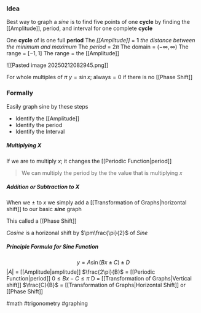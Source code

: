 ### Idea
Best way to graph a *sine* is to find five points of one **cycle** by finding the [[Amplitude]], period, and interval for one complete **cycle**

One **cycle** of is one full **period**
The *[[Amplitude]]* = **1** *the distance between the minimum and maximum*
The *period* = 2$\pi$
The domain = $(-\infty, \infty)$
The range = $[-1, 1]$ 
The range = the [[Amplitude]]

![[Pasted image 20250212082945.png]]

For whole multiples of $\pi$  $y =\sin x\text{; always} = 0$  if there is no [[Phase Shift]]


### Formally

Easily graph sine by these steps
- Identify the [[Amplitude]]
- Identify the period
- Identify the Interval

##### Multiplying X
If we are to multiply *x*; it changes the [[Periodic Function|period]] 

>We can multiply the period by the the value that is multiplying *x*

##### Addition or Subtraction to X
When we $\pm$ to *x* we simply add a [[Transformation of Graphs|horizontal shift]] to our basic ***sine*** graph

This called a [[Phase Shift]] 

 *Cosine* is a horizonal shift by $\pm\frac{\pi}{2}$ of *Sine*

##### Principle Formula for Sine Function

$$
y = A\sin(Bx\pm C)\pm D
$$
$|A|$ = [[Amplitude|amplitude]]
$\frac{2\pi}{B}$ = [[Periodic Function|period]]
$0 \leq Bx-C \leq\pi$
D = [[Transformation of Graphs|Vertical shift]]
$\frac{C}{B}$ = [[Transformation of Graphs|Horizontal Shift]] or [[Phase Shift]]



#math #trigonometry #graphing